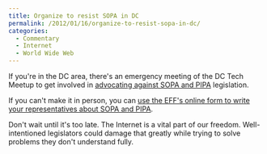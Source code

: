 ```yaml
---
title: Organize to resist SOPA in DC
permalink: /2012/01/16/organize-to-resist-sopa-in-dc/
categories:
  - Commentary
  - Internet
  - World Wide Web
---
```

If you're in the DC area, there's an emergency meeting of the DC Tech Meetup to get involved in [advocating against SOPA and PIPA][1] legislation.

If you can't make it in person, you can [use the EFF's online form to write your representatives about SOPA and PIPA][2].

Don't wait until it's too late. The Internet is a vital part of our freedom. Well-intentioned legislators could damage that greatly while trying to solve problems they don't understand fully.

 [1]: http://www.meetup.com/DC-Tech-Meetup/events/48101142/
 [2]: https://action.eff.org/o/9042/p/dia/action/public/?action_KEY=8173
